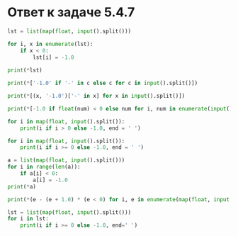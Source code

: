 # Ответ к задаче 5.4.7

```python
lst = list(map(float, input().split()))

for i, x in enumerate(lst):
    if x < 0:
        lst[i] = -1.0
        
print(*lst)
```

```python
print(*['-1.0' if '-' in c else c for c in input().split()])
```

```python
print(*[(x, '-1.0')['-' in x] for x in input().split()])
```

```python
print(*[-1.0 if float(num) < 0 else num for i, num in enumerate(input().split())])
```

```python
for i in map(float, input().split()):
    print(i if i > 0 else -1.0, end = ' ')
```

```python
for i in map(float, input().split()):
    print(i if i >= 0 else -1.0, end = ' ')
```

```python
a = list(map(float, input().split()))
for i in range(len(a)):
    if a[i] < 0:
        a[i] = -1.0
print(*a)
```

```python
print(*(e - (e + 1.0) * (e < 0) for i, e in enumerate(map(float, input().split()))))
```

```python
lst = list(map(float, input().split()))
for i in lst:
    print(i if i >= 0 else -1.0, end=' ')
```
